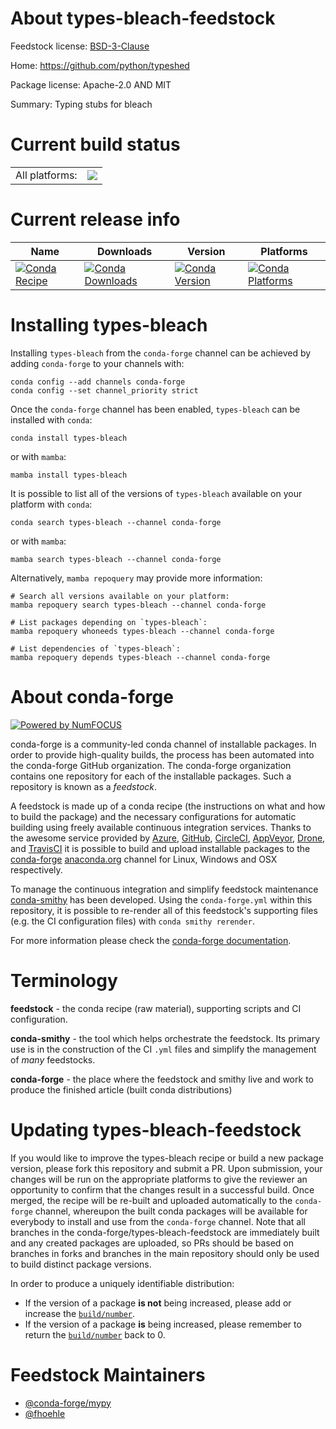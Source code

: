 About types-bleach-feedstock
============================

Feedstock license: [BSD-3-Clause](https://github.com/conda-forge/types-bleach-feedstock/blob/main/LICENSE.txt)

Home: https://github.com/python/typeshed

Package license: Apache-2.0 AND MIT

Summary: Typing stubs for bleach

Current build status
====================


<table><tr><td>All platforms:</td>
    <td>
      <a href="https://dev.azure.com/conda-forge/feedstock-builds/_build/latest?definitionId=13179&branchName=main">
        <img src="https://dev.azure.com/conda-forge/feedstock-builds/_apis/build/status/types-bleach-feedstock?branchName=main">
      </a>
    </td>
  </tr>
</table>

Current release info
====================

| Name | Downloads | Version | Platforms |
| --- | --- | --- | --- |
| [![Conda Recipe](https://img.shields.io/badge/recipe-types--bleach-green.svg)](https://anaconda.org/conda-forge/types-bleach) | [![Conda Downloads](https://img.shields.io/conda/dn/conda-forge/types-bleach.svg)](https://anaconda.org/conda-forge/types-bleach) | [![Conda Version](https://img.shields.io/conda/vn/conda-forge/types-bleach.svg)](https://anaconda.org/conda-forge/types-bleach) | [![Conda Platforms](https://img.shields.io/conda/pn/conda-forge/types-bleach.svg)](https://anaconda.org/conda-forge/types-bleach) |

Installing types-bleach
=======================

Installing `types-bleach` from the `conda-forge` channel can be achieved by adding `conda-forge` to your channels with:

```
conda config --add channels conda-forge
conda config --set channel_priority strict
```

Once the `conda-forge` channel has been enabled, `types-bleach` can be installed with `conda`:

```
conda install types-bleach
```

or with `mamba`:

```
mamba install types-bleach
```

It is possible to list all of the versions of `types-bleach` available on your platform with `conda`:

```
conda search types-bleach --channel conda-forge
```

or with `mamba`:

```
mamba search types-bleach --channel conda-forge
```

Alternatively, `mamba repoquery` may provide more information:

```
# Search all versions available on your platform:
mamba repoquery search types-bleach --channel conda-forge

# List packages depending on `types-bleach`:
mamba repoquery whoneeds types-bleach --channel conda-forge

# List dependencies of `types-bleach`:
mamba repoquery depends types-bleach --channel conda-forge
```


About conda-forge
=================

[![Powered by
NumFOCUS](https://img.shields.io/badge/powered%20by-NumFOCUS-orange.svg?style=flat&colorA=E1523D&colorB=007D8A)](https://numfocus.org)

conda-forge is a community-led conda channel of installable packages.
In order to provide high-quality builds, the process has been automated into the
conda-forge GitHub organization. The conda-forge organization contains one repository
for each of the installable packages. Such a repository is known as a *feedstock*.

A feedstock is made up of a conda recipe (the instructions on what and how to build
the package) and the necessary configurations for automatic building using freely
available continuous integration services. Thanks to the awesome service provided by
[Azure](https://azure.microsoft.com/en-us/services/devops/), [GitHub](https://github.com/),
[CircleCI](https://circleci.com/), [AppVeyor](https://www.appveyor.com/),
[Drone](https://cloud.drone.io/welcome), and [TravisCI](https://travis-ci.com/)
it is possible to build and upload installable packages to the
[conda-forge](https://anaconda.org/conda-forge) [anaconda.org](https://anaconda.org/)
channel for Linux, Windows and OSX respectively.

To manage the continuous integration and simplify feedstock maintenance
[conda-smithy](https://github.com/conda-forge/conda-smithy) has been developed.
Using the ``conda-forge.yml`` within this repository, it is possible to re-render all of
this feedstock's supporting files (e.g. the CI configuration files) with ``conda smithy rerender``.

For more information please check the [conda-forge documentation](https://conda-forge.org/docs/).

Terminology
===========

**feedstock** - the conda recipe (raw material), supporting scripts and CI configuration.

**conda-smithy** - the tool which helps orchestrate the feedstock.
                   Its primary use is in the construction of the CI ``.yml`` files
                   and simplify the management of *many* feedstocks.

**conda-forge** - the place where the feedstock and smithy live and work to
                  produce the finished article (built conda distributions)


Updating types-bleach-feedstock
===============================

If you would like to improve the types-bleach recipe or build a new
package version, please fork this repository and submit a PR. Upon submission,
your changes will be run on the appropriate platforms to give the reviewer an
opportunity to confirm that the changes result in a successful build. Once
merged, the recipe will be re-built and uploaded automatically to the
`conda-forge` channel, whereupon the built conda packages will be available for
everybody to install and use from the `conda-forge` channel.
Note that all branches in the conda-forge/types-bleach-feedstock are
immediately built and any created packages are uploaded, so PRs should be based
on branches in forks and branches in the main repository should only be used to
build distinct package versions.

In order to produce a uniquely identifiable distribution:
 * If the version of a package **is not** being increased, please add or increase
   the [``build/number``](https://docs.conda.io/projects/conda-build/en/latest/resources/define-metadata.html#build-number-and-string).
 * If the version of a package **is** being increased, please remember to return
   the [``build/number``](https://docs.conda.io/projects/conda-build/en/latest/resources/define-metadata.html#build-number-and-string)
   back to 0.

Feedstock Maintainers
=====================

* [@conda-forge/mypy](https://github.com/orgs/conda-forge/teams/mypy/)
* [@fhoehle](https://github.com/fhoehle/)


